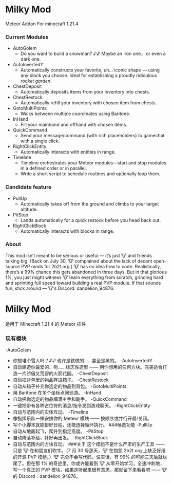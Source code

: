 # Milky Mod
Meteor Addon For minecraft 1.21.4

### Current Modules
- AutoGolem
  - Do you want to build a snowman? ♪♪ Maybe an iron one... or even a dark one.
- AutoInvertedY
  - Automatically constructs your favorite, uh... iconic shape — using any block you choose. Ideal for establishing a proudly ridiculous *rocket garden*.
- ChestDeposit
  - Automatically deposits items from your inventory into chests.
- ChestRestock
  - Automatically refill your inventory with chosen item from chests.
- GotoMultiPoints
   - Walks between multiple coordinates using Baritone.
- InHand
  - Fill your mainhand and offhand with chosen items.
- QuickCommand
  - Send your message/command (with rich placeholders) to gamechat with a single click.
- RightClickEntity
  - Automatically interacts with entities in range.
- Timeline
  - Timeline orchestrates your Meteor modules—start and stop modules in a defined order or in parallel.
  - Write a short script to schedule routines and optionally loop them.
 
### Candidate feature
- PullUp
  - Automatically takes off from the ground and climbs to your target altitude.
- PitStop
  - Lands automatically for a quick restock before you head back out.
- RightClickBlock
  - Automatically interacts with blocks in range.


### About
This mod isn’t meant to be serious or useful — it’s just 🐮 and friends talking big. (Back on July 30, 🐮 complained about the lack of decent open-source PVP mods for 2b2t.org.) 🐮 has no idea how to code. Realistically, there’s a 99% chance this gets abandoned in three days. But in that glorious 1%, you just might witness 🐮 learn everything from scratch, grinding hard and sprinting full speed toward building a real PVP module. If that sounds fun, stick around — 🐮’s Discord: dandelion_94876.

# Milky Mod
适用于 Minecraft 1.21.4 的 Meteor 插件
### 现有模块
-AutoGolem
  - 你想堆个雪人吗？♪♪ 也许是铁做的……甚至是黑的。
-AutoInvertedY
  - 自动建造你最爱的、呃……标志性造型 —— 用你想用的任何方块。完美适合打造一片骄傲又荒谬的火箭花园。
-ChestDeposit
  - 自动把背包里的物品存进箱子。
-ChestRestock
  - 自动从箱子补充你选定的物品到背包。
-GotoMultiPoints
  - 用 Baritone 在多个坐标点间巡游。
-InHand
  - 自动把你选定的物品填满主手和副手。
-QuickCommand
  - 一键把带有各种占位符的消息/指令发到游戏聊天。
-RightClickEntity
  - 自动与范围内的实体互动。
-Timeline
  - 像指挥乐队一样安排你的 Meteor 模块 —— 按顺序或并行开启/关闭。
  - 写个小脚本就能排好日程，还能选择循环执行。
###候选功能
-PullUp
  - 自动从地面起飞，爬升到指定高度。
-PitStop
  - 自动降落补给，补好再出发。
-RightClickBlock
  - 自动与范围内的方块互动。
###关于
这个模组不是什么严肃的生产工具 —— 只是 🐮 在和朋友们吹牛。（7 月 30 号那天，🐮 在抱怨 2b2t.org 上缺乏好用的开源 PVP 模组。）🐮 完全不会写代码。说实话，有 99% 的可能三天后就烂尾了。但在那 1% 的奇迹里，你或许能看到 🐮 从零开始学习，全速冲刺地，写一个真正的 PVP 模块。如果这听起来很有意思，那就留下来看看吧 —— 🐮 的 Discord：dandelion_94876。
